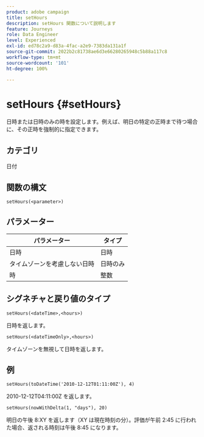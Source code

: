 ```yaml
---
product: adobe campaign
title: setHours
description: setHours 関数について説明します
feature: Journeys
role: Data Engineer
level: Experienced
exl-id: ed78c2a9-d83a-4fac-a2e9-7383da131a1f
source-git-commit: 2022b2c81738ae6d3e66280265948c5b88a117c8
workflow-type: tm+mt
source-wordcount: '101'
ht-degree: 100%

---
```


# setHours {#setHours}

日時または日時のみの時を設定します。例えば、明日の特定の正時まで待つ場合に、その正時を強制的に指定できます。

## カテゴリ

日付

## 関数の構文

`setHours(<parameter>)`

## パラメーター

| パラメーター | タイプ |
|--- |--- |
| 日時 | 日時 |
| タイムゾーンを考慮しない日時 | 日時のみ |
| 時 | 整数 |

## シグネチャと戻り値のタイプ

`setHours(<dateTime>,<hours>)`

日時を返します。

`setHours(<dateTimeOnly>,<hours>)`

タイムゾーンを無視して日時を返します。

## 例

`setHours(toDateTime('2010-12-12T01:11:00Z'), 4)`

2010-12-12T04:11:00Z を返します。

`setHours(nowWithDelta(1, "days"), 20)`

明日の午後 8:XY を返します（XY は現在時刻の分）。評価が午前 2:45 に行われた場合、返される時刻は午後 8:45 になります。

